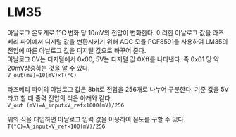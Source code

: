 # LM35
아날로그 온도계로 1°C 변화 당 10mV의 전압이 변화한다. 이러한 아날로그 값을 라즈베리 파이에서 디지털 값을 변환시키기 위해 ADC 모듈 PCF8591을 사용하여 LM35의 전압에 따른 아날로그 값을 디지털 값으로 바꾸어 준다.     
아날로그 0V는 디지털에서 0x00, 5V는 디지털 값 0Xff를 나타낸다. 즉 0x01 당 약 20mV상승하는 것을 알 수 있다.   
<cneter>
 ```V_out(mV)=10(mV)×T(°C)```
 </center>


라즈베리 파이의 아날로그 값은 8bit로 전압을 256개로 나누어 구분한다. 기준 값을 5V라고 할 때 출력 전압의 식은 아래와 같다.   
 ```V_out (mV)=A_input×V_ref×1000(mV)/256```
 
위의 식을 대입하면 아날로그 입력 값을 이용하여 온도를 구할 수 있다.   
```T(°C)=A_input×V_ref×100(mV)/256  ```  
